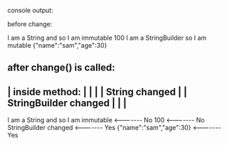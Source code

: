 console output:

before change:

I am a String and so I am immutable
100
I am  a StringBuilder so I am mutable
{"name":"sam","age":30}

after change() is called:
 -----------------------
| inside method:        |
|                       |
| String changed        |
| StringBuilder changed |
|                       |
 -----------------------
I am a String and so I am immutable <------- No
100 <------- No
StringBuilder changed <------- Yes
{"name":"sam","age":30} <------- Yes
